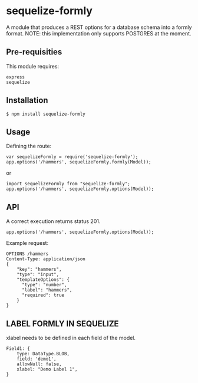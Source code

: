 # sequelize-formly

A module that produces a REST options for a database schema into a formly format.
NOTE: this implementation only supports POSTGRES at the moment.

## Pre-requisities
This module requires:

    express
    sequelize

## Installation

```
$ npm install sequelize-formly
```

## Usage

Defining the route:

```
var sequelizeFormly = require('sequelize-formly');
app.options('/hammers', sequelizeFormly.formly(Model));
```

or
```
import sequelizeFormly from "sequelize-formly";
app.options('/hammers', sequelizeFormly.options(Model));
```

## API

A correct execution returns status 201.
```
app.options('/hammers', sequelizeFormly.options(Model));
```

Example request:
```
OPTIONS /hammers
Content-Type: application/json
{
    "key": "hammers",
    "type": "input",
    "templateOptions": {
      "type": "number",
      "label": "hammers",
      "required": true
    }
}
```

## LABEL FORMLY IN SEQUELIZE

xlabel needs to be defined in each field of the model.

```
Field1: {
    type: DataType.BLOB,
    field: 'demo1',
    allowNull: false,
    xlabel: "Demo Label 1",
}
```